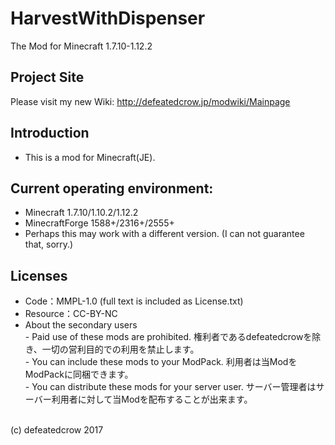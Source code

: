 ﻿# HarvestWithDispenser
The Mod for Minecraft 1.7.10-1.12.2

## Project Site
Please visit my new Wiki: http://defeatedcrow.jp/modwiki/Mainpage

## Introduction
- This is a mod for Minecraft(JE).

## Current operating environment:
- Minecraft 1.7.10/1.10.2/1.12.2 
- MinecraftForge 1588+/2316+/2555+
- Perhaps this may work with a different version. (I can not guarantee that, sorry.)
   
## Licenses
- Code：MMPL-1.0  (full text is included as License.txt)  
- Resource：CC-BY-NC
- About the secondary users<br> - Paid use of these mods are prohibited. 権利者であるdefeatedcrowを除き、一切の営利目的での利用を禁止します。<br> - You can include these mods to your ModPack. 利用者は当ModをModPackに同梱できます。<br> - You can distribute these mods for your server user. サーバー管理者はサーバー利用者に対して当Modを配布することが出来ます。<br>

<br>
(c) defeatedcrow 2017
